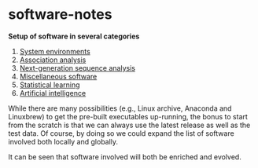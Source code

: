 # software-notes

**Setup of software in several categories**

1. [System environments](envirs)
2. [Association analysis](AA.md)
3. [Next-generation sequence analysis](NGS.md)
4. [Miscellaneous software](misc.md)
5. [Statistical learning](SL.md)
6. [Artificial intelligence](AI.md)

While there are many possibilities (e.g., Linux archive, Anaconda and Linuxbrew) to get the pre-built executables up-running, the bonus to start from the scratch is that we can always use the latest release as well as the test data. Of course, by doing so we could expand the list of software involved both locally and globally.

It can be seen that software involved will both be enriched and evolved.

